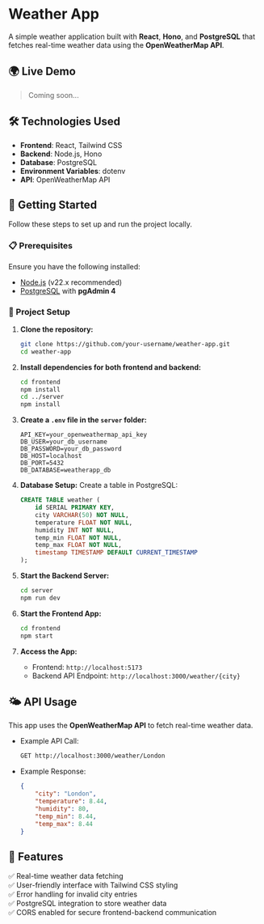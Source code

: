# Weather App

A simple weather application built with **React**, **Hono**, and **PostgreSQL** that fetches real-time weather data using the **OpenWeatherMap API**.

## 🌍 Live Demo
> Coming soon...

## 🛠️ Technologies Used
- **Frontend**: React, Tailwind CSS
- **Backend**: Node.js, Hono
- **Database**: PostgreSQL
- **Environment Variables**: dotenv
- **API**: OpenWeatherMap API

## 🚀 Getting Started
Follow these steps to set up and run the project locally.

### 📋 Prerequisites
Ensure you have the following installed:
- [Node.js](https://nodejs.org/) (v22.x recommended)
- [PostgreSQL](https://www.postgresql.org/) with **pgAdmin 4**

### 📂 Project Setup
1. **Clone the repository:**
   ```bash
   git clone https://github.com/your-username/weather-app.git
   cd weather-app
   ```

2. **Install dependencies for both frontend and backend:**
   ```bash
   cd frontend
   npm install
   cd ../server
   npm install
   ```

3. **Create a `.env` file in the `server` folder:**
   ```env
   API_KEY=your_openweathermap_api_key
   DB_USER=your_db_username
   DB_PASSWORD=your_db_password
   DB_HOST=localhost
   DB_PORT=5432
   DB_DATABASE=weatherapp_db
   ```

4. **Database Setup:**
   Create a table in PostgreSQL:
   ```sql
   CREATE TABLE weather (
       id SERIAL PRIMARY KEY,
       city VARCHAR(50) NOT NULL,
       temperature FLOAT NOT NULL,
       humidity INT NOT NULL,
       temp_min FLOAT NOT NULL,
       temp_max FLOAT NOT NULL,
       timestamp TIMESTAMP DEFAULT CURRENT_TIMESTAMP
   );
   ```

5. **Start the Backend Server:**
   ```bash
   cd server
   npm run dev
   ```

6. **Start the Frontend App:**
   ```bash
   cd frontend
   npm start
   ```

7. **Access the App:**
   - Frontend: `http://localhost:5173`
   - Backend API Endpoint: `http://localhost:3000/weather/{city}`

## 🌤️ API Usage
This app uses the **OpenWeatherMap API** to fetch real-time weather data.

- Example API Call:
  ```bash
  GET http://localhost:3000/weather/London
  ```

- Example Response:
  ```json
  {
      "city": "London",
      "temperature": 8.44,
      "humidity": 80,
      "temp_min": 8.44,
      "temp_max": 8.44
  }
  ```

## 🔧 Features
✅ Real-time weather data fetching  
✅ User-friendly interface with Tailwind CSS styling  
✅ Error handling for invalid city entries  
✅ PostgreSQL integration to store weather data  
✅ CORS enabled for secure frontend-backend communication  



